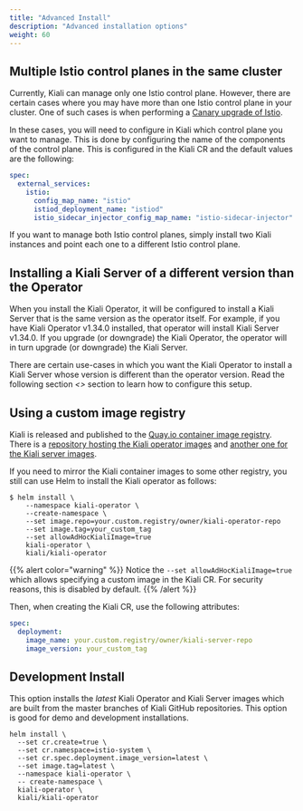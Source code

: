 ```yaml
---
title: "Advanced Install"
description: "Advanced installation options"
weight: 60
---
```


## Multiple Istio control planes in the same cluster

Currently, Kiali can manage only one Istio control plane. However, there are
certain cases where you may have more than one Istio control plane in your
cluster. One of such cases is when performing a
[Canary upgrade of Istio](https://istio.io/latest/docs/setup/upgrade/canary/).

In these cases, you will need to configure in Kiali which control plane you
want to manage. This is done by configuring the name of the components of the
control plane. This is configured in the Kiali CR and the default values are
the following:

```yaml
spec:
  external_services:
    istio:
      config_map_name: "istio"
      istiod_deployment_name: "istiod"
      istio_sidecar_injector_config_map_name: "istio-sidecar-injector"
```

If you want to manage both Istio control planes, simply install two Kiali
instances and point each one to a different Istio control plane.

## Installing a Kiali Server of a different version than the Operator

When you install the Kiali Operator, it will be configured to install a Kiali
Server that is the same version as the operator itself. For example, if you
have Kiali Operator v1.34.0 installed, that operator will install Kiali Server
v1.34.0. If you upgrade (or downgrade) the Kiali Operator, the operator will in
turn upgrade (or downgrade) the Kiali Server.

There are certain use-cases in which you want the Kiali Operator to install a
Kiali Server whose version is different than the operator version. Read the
following section _<<Using a custom image registry>>_ section to learn how to
configure this setup.

## Using a custom image registry

Kiali is released and published to the [Quay.io container image registry](https://quay.io/). There is a [repository hosting the Kiali operator images](https://quay.io/repository/kiali/kiali-operator) and [another one for the Kiali server images](https://quay.io/repository/kiali/kiali).

If you need to mirror the Kiali container images to some other registry, you still can use Helm to install the Kiali operator as follows:

```
$ helm install \
    --namespace kiali-operator \
    --create-namespace \
    --set image.repo=your.custom.registry/owner/kiali-operator-repo
    --set image.tag=your_custom_tag
    --set allowAdHocKialiImage=true
    kiali-operator \
    kiali/kiali-operator
```

{{% alert color="warning" %}}
Notice the `--set allowAdHocKialiImage=true` which allows specifying a
custom image in the Kiali CR. For security reasons, this is disabled by
default.
{{% /alert %}}

Then, when creating the Kiali CR, use the following attributes:

```yaml
spec:
  deployment:
    image_name: your.custom.registry/owner/kiali-server-repo
    image_version: your_custom_tag
```


## Development Install

This option installs the _latest_ Kiali Operator and Kiali Server images which
are built from the master branches of Kiali GitHub repositories. This option is
good for demo and development installations.

```
helm install \
  --set cr.create=true \
  --set cr.namespace=istio-system \
  --set cr.spec.deployment.image_version=latest \
  --set image.tag=latest \
  --namespace kiali-operator \
  -- create-namespace \
  kiali-operator \
  kiali/kiali-operator
```
